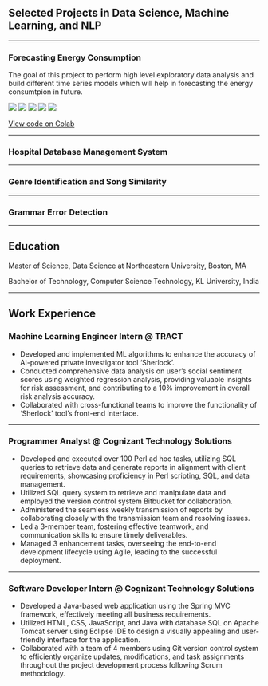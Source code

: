 ## Selected Projects in Data Science, Machine Learning, and NLP
---
### Forecasting Energy Consumption
The goal of this project to perform high level exploratory data analysis and build different time series models which will help in forecasting the energy consumtpion in future.

[![](https://img.shields.io/badge/Python-white?logo=Python)](#) [![](https://img.shields.io/badge/Jupyter-white?logo=Jupyter)](#) [![](https://img.shields.io/badge/PyTorch-white?logo=pytorch)](#) [![](https://img.shields.io/badge/Twitter-white?logo=Twitter)](#) [![](https://img.shields.io/badge/HuggingFace_Transformers-white?logo=huggingface)](#)

[View code on Colab]()

---
### Hospital Database Management System

---
### Genre Identification and Song Similarity

---
### Grammar Error Detection

---
## Education
Master of Science, Data Science at Northeastern University, Boston, MA

Bachelor of Technology, Computer Science Technology, KL University, India

---
## Work Experience
### Machine Learning Engineer Intern @ TRACT
- Developed and implemented ML algorithms to enhance the accuracy of AI-powered private investigator tool ‘Sherlock’.
- Conducted comprehensive data analysis on user’s social sentiment scores using weighted regression analysis, providing valuable insights for risk assessment, and contributing to a 10% improvement in overall risk analysis accuracy.
- Collaborated with cross-functional teams to improve the functionality of ‘Sherlock’ tool’s front-end interface.
---
### Programmer Analyst @ Cognizant Technology Solutions
- Developed and executed over 100 Perl ad hoc tasks, utilizing SQL queries to retrieve data and generate reports in alignment with client requirements, showcasing proficiency in Perl scripting, SQL, and data management.
- Utilized SQL query system to retrieve and manipulate data and employed the version control system Bitbucket for collaboration.
- Administered the seamless weekly transmission of reports by collaborating closely with the transmission team and resolving issues.
- Led a 3-member team, fostering effective teamwork, and communication skills to ensure timely deliverables.
- Managed 3 enhancement tasks, overseeing the end-to-end development lifecycle using Agile, leading to the successful deployment.
---
### Software Developer Intern @ Cognizant Technology Solutions
- Developed a Java-based web application using the Spring MVC framework, effectively meeting all business requirements.
- Utilized HTML, CSS, JavaScript, and Java with database SQL on Apache Tomcat server using Eclipse IDE to design a visually appealing and user-friendly interface for the application.
- Collaborated with a team of 4 members using Git version control system to efficiently organize updates, modifications, and task assignments throughout the project development process following Scrum methodology.







